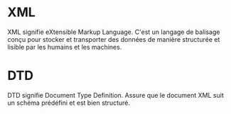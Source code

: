 # XML
XML signifie eXtensible Markup Language. C'est un langage de balisage conçu pour stocker et transporter des données de manière structurée et lisible par les humains et les machines.

# DTD
DTD signifie Document Type Definition. Assure que le document XML suit un schéma prédéfini et est bien structuré.
